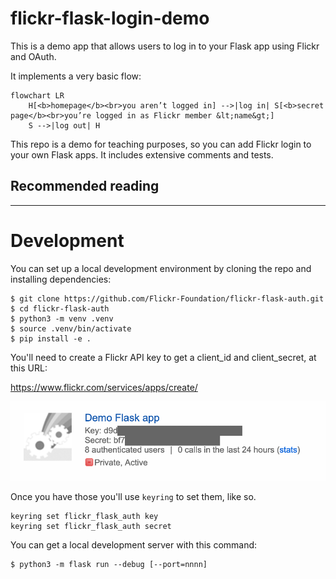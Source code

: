 # flickr-flask-login-demo

This is a demo app that allows users to log in to your Flask app using Flickr and OAuth.

It implements a very basic flow:

```mermaid
flowchart LR
    H[<b>homepage</b><br>you aren’t logged in] -->|log in| S[<b>secret page</b><br>you’re logged in as Flickr member &lt;name&gt;]
    S -->|log out| H
```

This repo is a demo for teaching purposes, so you can add Flickr login to your own Flask apps.
It includes extensive comments and tests.

## Recommended reading



---

# Development

You can set up a local development environment by cloning the repo and installing dependencies:

```
$ git clone https://github.com/Flickr-Foundation/flickr-flask-auth.git
$ cd flickr-flask-auth
$ python3 -m venv .venv
$ source .venv/bin/activate
$ pip install -e .
```

You'll need to create a Flickr API key to get a client_id and client_secret, at this URL:

https://www.flickr.com/services/apps/create/

![Screenshot of Flickr API key creation page](flickr-api-screenshot.png)

Once you have those you'll use `keyring` to set them, like so.

```
keyring set flickr_flask_auth key
keyring set flickr_flask_auth secret
```

You can get a local development server with this command:

```
$ python3 -m flask run --debug [--port=nnnn]
```

